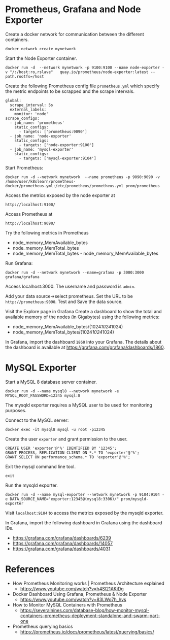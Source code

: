 # Prometheus, Grafana and Node Exporter

Create a docker network for communication between the different containers.

`docker network create mynetwork`

Start the Node Exporter container.

`docker run -d  --network mynetwork -p 9100:9100 --name node-exporter -v "/:/host:ro,rslave"   quay.io/prometheus/node-exporter:latest --path.rootfs=/host`

Create the following Prometheus config file `prometheus.yml` which specify the metric endpoints to be scrapped and the scrape intervals.


```
global:
  scrape_interval: 5s
  external_labels:
    monitor: 'node'
scrape_configs:
  - job_name: 'prometheus'
    static_configs:
      - targets: ['prometheus:9090'] 
  - job_name: 'node-exporter'
    static_configs:
      - targets: ['node-exporter:9100'] 
  - job_name: 'mysql-exporter'
    static_configs:
      - targets: ['mysql-exporter:9104'] 
```

Start Prometheus:

`docker run -d --network mynetwork  --name prometheus -p 9090:9090 -v /home/user/k8slearn/prometheus-docker/prometheus.yml:/etc/prometheus/prometheus.yml prom/prometheus`


Access the metrics exposed by the node exporter at 

```
http://localhost:9100/
```

Access Prometheus at 

```
http://localhost:9090/
```


Try the following metrics in Prometheus
- node_memory_MemAvailable_bytes
- node_memory_MemTotal_bytes 
- node_memory_MemTotal_bytes - node_memory_MemAvailable_bytes


Run Grafana:

```
docker run -d --network mynetwork --name=grafana -p 3000:3000 grafana/grafana
```

Access localhost:3000. The username and password is `admin`.

Add your data source->select prometheus. Set the URL to be `http://prometheus:9090`. Test and Save the data source.


Visit the Explore page in Grafana  Create a dashboard to show the total and available memory of the nodes (in Gigabytes) using the following metrics:

- node_memory_MemAvailable_bytes/(1024*1024*1024)
- node_memory_MemTotal_bytes/(1024*1024*1024)


In Grafana, import the dashboard `1860` into your Grafana.  The details about the dashboard is available at https://grafana.com/grafana/dashboards/1860.

# MySQL Exporter

Start a MySQL 8 database server container.

```
docker run -d --name mysql8 --network mynetwork -e MYSQL_ROOT_PASSWORD=12345 mysql:8
```


The mysqld exporter requires a MySQL user to be used for monitoring purposes. 

Connect to the MySQL server:

```
docker exec -it mysql8 mysql -u root -p12345
```

Create the user `exporter` and grant permission to the user.

```
CREATE USER 'exporter'@'%' IDENTIFIED BY '12345';
GRANT PROCESS, REPLICATION CLIENT ON *.* TO 'exporter'@'%';
GRANT SELECT ON performance_schema.* TO 'exporter'@'%';
```

Exit the mysql command line tool.

```
exit
```

Run the mysqld exporter.

```
docker run -d --name mysql-exporter --network mynetwork -p 9104:9104 -e DATA_SOURCE_NAME="exporter:12345@(mysql8:3306)/" prom/mysqld-exporter
```

Visit `localhost:9104` to access the metrics exposed by the mysqld exporter.

In Grafana, import the following dashboard in Grafana using the dashboard IDs.
- https://grafana.com/grafana/dashboards/6239
- https://grafana.com/grafana/dashboards/14057
- https://grafana.com/grafana/dashboards/4031

# References

- How Prometheus Monitoring works | Prometheus Architecture explained 
  - https://www.youtube.com/watch?v=h4Sl21AKiDg
- Docker Dashboard Using Grafana, Prometheus & Node Exporter
  - https://www.youtube.com/watch?v=83LWo7h_hvs
- How to Monitor MySQL Containers with Prometheus
  - https://severalnines.com/database-blog/how-monitor-mysql-containers-prometheus-deployment-standalone-and-swarm-part-one
- Prometheus querying basics
  - https://prometheus.io/docs/prometheus/latest/querying/basics/
